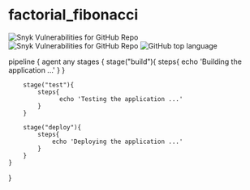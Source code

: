 # factorial_fibonacci
![Snyk Vulnerabilities for GitHub Repo](https://img.shields.io/snyk/vulnerabilities/github/kisakyekenneth/factorial_fibonacci?logo=Github&style=flat-square)
![Snyk Vulnerabilities for GitHub Repo](https://img.shields.io/snyk/vulnerabilities/github/TovikMay/Jenk?logo=Github)
![GitHub top language](https://img.shields.io/github/languages/top/TovikMay/Jenk?style=for-the-badge)

pipeline {
    agent any
    stages {
        stage("build"){
            steps{
                echo 'Building the application ...'
            }
        }

        stage("test"){
            steps{
                  echo 'Testing the application ...'
            }
        }

        stage("deploy"){
            steps{
                echo 'Deploying the application ...'
            }
        }
    }
}
